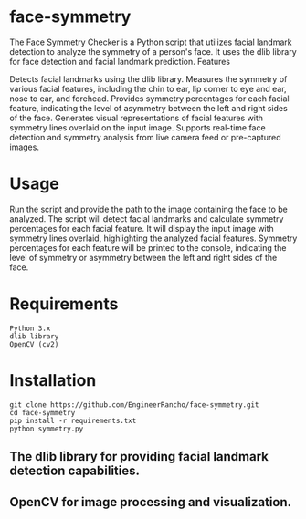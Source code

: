 # face-symmetry
The Face Symmetry Checker is a Python script that utilizes facial landmark detection to analyze the symmetry of a person's face. It uses the dlib library for face detection and facial landmark prediction.
Features

Detects facial landmarks using the dlib library.
Measures the symmetry of various facial features, including the chin to ear, lip corner to eye and ear, nose to ear, and forehead.
Provides symmetry percentages for each facial feature, indicating the level of asymmetry between the left and right sides of the face.
Generates visual representations of facial features with symmetry lines overlaid on the input image.
Supports real-time face detection and symmetry analysis from live camera feed or pre-captured images.

# Usage

Run the script and provide the path to the image containing the face to be analyzed.
The script will detect facial landmarks and calculate symmetry percentages for each facial feature.
It will display the input image with symmetry lines overlaid, highlighting the analyzed facial features.
Symmetry percentages for each feature will be printed to the console, indicating the level of symmetry or asymmetry between the left and right sides of the face.

# Requirements

    Python 3.x
    dlib library
    OpenCV (cv2)

# Installation

    git clone https://github.com/EngineerRancho/face-symmetry.git
    cd face-symmetry
    pip install -r requirements.txt
    python symmetry.py


   ## The dlib library for providing facial landmark detection capabilities.
   ## OpenCV for image processing and visualization.
